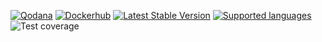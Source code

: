 [![Qodana](https://github.com/NeoKms/web-cron-api/actions/workflows/qodana.yml/badge.svg?branch=main)](https://github.com/NeoKms/web-cron-api/actions/workflows/qodana.yml)
[![Dockerhub](https://github.com/NeoKms/web-cron-api/actions/workflows/build-and-push.yml/badge.svg?branch=main)](https://hub.docker.com/repository/docker/upachko/web-cron-api/general)
[![Latest Stable Version](https://img.shields.io/github/v/release/neokms/web-cron-api)](https://github.com/NeoKms/web-cron-api/releases)
[![Supported languages](https://img.shields.io/badge/languages-EN-green)](#locales)
![Test coverage](https://img.shields.io/badge/coverage-96.15%25-brightgreen)
